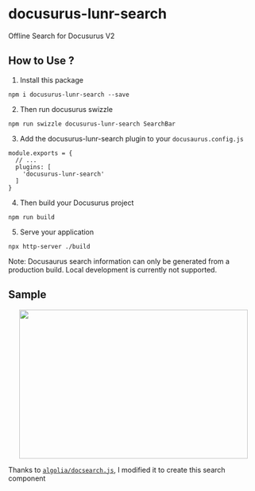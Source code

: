# docusurus-lunr-search
Offline Search for Docusurus V2

## How to Use ?
1. Install this package
```
npm i docusurus-lunr-search --save
```
2. Then run docusurus swizzle
```
npm run swizzle docusurus-lunr-search SearchBar
```
3. Add the docusurus-lunr-search plugin to your `docusaurus.config.js`
```
module.exports = {
  // ...
  plugins: [
    'docusurus-lunr-search'
  ]
}
```
4. Then build your Docusurus project
```
npm run build
```
5. Serve your application
```
npx http-server ./build
```

Note: Docusaurus search information can only be generated from a production build. Local development is currently not supported.
## Sample
<p align="center">
  <img width="460" height="300" src="https://raw.githubusercontent.com/lelouch77/docusurus-lunr-search/master/assets/search-offline.png">
</p>

Thanks to [`algolia/docsearch.js`](https://github.com/algolia/docsearch), I modified it to create this search component 
